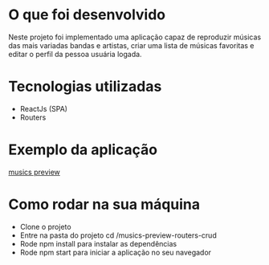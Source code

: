 # O que foi desenvolvido

Neste projeto foi implementado uma aplicação capaz de reproduzir músicas das mais variadas bandas e artistas, criar uma lista de músicas favoritas e editar o perfil da pessoa usuária logada. 

# Tecnologias utilizadas

- ReactJs (SPA)
- Routers

# Exemplo da aplicação

<a href="https://niivx.github.io/musics-preview-routers-crud/">musics preview</a>

# Como rodar na sua máquina

- Clone o projeto
- Entre na pasta do projeto cd /musics-preview-routers-crud
- Rode npm install para instalar as dependências
- Rode npm start para iniciar a aplicação no seu navegador
